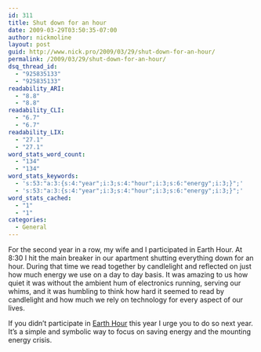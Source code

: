 ```yaml
---
id: 311
title: Shut down for an hour
date: 2009-03-29T03:50:35-07:00
author: nickmoline
layout: post
guid: http://www.nick.pro/2009/03/29/shut-down-for-an-hour/
permalink: /2009/03/29/shut-down-for-an-hour/
dsq_thread_id:
  - "925835133"
  - "925835133"
readability_ARI:
  - "8.8"
  - "8.8"
readability_CLI:
  - "6.7"
  - "6.7"
readability_LIX:
  - "27.1"
  - "27.1"
word_stats_word_count:
  - "134"
  - "134"
word_stats_keywords:
  - 's:53:"a:3:{s:4:"year";i:3;s:4:"hour";i:3;s:6:"energy";i:3;}";'
  - 's:53:"a:3:{s:4:"year";i:3;s:4:"hour";i:3;s:6:"energy";i:3;}";'
word_stats_cached:
  - "1"
  - "1"
categories:
  - General
---
```

For the second year in a row, my wife and I participated in Earth Hour. At 8:30 I hit the main breaker in our apartment shutting everything down for an hour. During that time we read together by candlelight and reflected on just how much energy we use on a day to day basis. It was amazing to us how quiet it was without the ambient hum of electronics running, serving our whims, and it was humbling to think how hard it seemed to read by candlelight and how much we rely on technology for every aspect of our lives.

If you didn&#8217;t participate in [Earth Hour](http://www.earthhour.org/) this year I urge you to do so next year. It&#8217;s a simple and symbolic way to focus on saving energy and the mounting energy crisis.